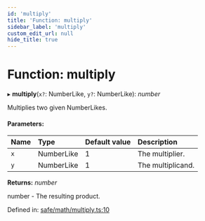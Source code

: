 ```yaml
---
id: 'multiply'
title: 'Function: multiply'
sidebar_label: 'multiply'
custom_edit_url: null
hide_title: true
---
```


# Function: multiply

▸ **multiply**(`x?`: NumberLike, `y?`: NumberLike): _number_

Multiplies two given NumberLikes.

#### Parameters:

| Name | Type       | Default value | Description       |
| :--- | :--------- | :------------ | :---------------- |
| `x`  | NumberLike | 1             | The multiplier.   |
| `y`  | NumberLike | 1             | The multiplicand. |

**Returns:** _number_

number - The resulting product.

Defined in: [safe/math/multiply.ts:10](https://github.com/kaihodev/hikidashi/blob/031836f/src/safe/math/multiply.ts#L10)
